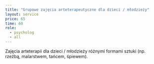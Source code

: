 ```yaml
---
title: "Grupowe zajęcia arteterapeutyczne dla dzieci / młodzieży"
layout: service
price: 65
time: 60
role:
  - psycholog
  - all
---
```


Zajęcia arteterapii dla dzieci / młodzieży różnymi formami sztuki (np. rzeźbą, malarstwem, tańcem, śpiewem).
